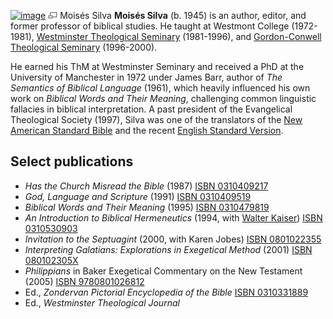 [![image](images/7/70/Silva.jpg)](http://www.theopedia.com/File:Silva.jpg)
[![image](data:image/png;base64,iVBORw0KGgoAAAANSUhEUgAAAA8AAAALCAAAAACFLIiAAAAAAnRSTlMA/1uRIrUAAABPSURBVAjXY/j///+5vXDwjAHIr26ZAgXZe8H8a/+hoIcw/9nevdVL9+79DuPvzQYZFPUezu8BMZLXgkExnD8HAu6hqv//n+HZVjD4DuUDAKlChD3fj6aPAAAAAElFTkSuQmCC)](http://www.theopedia.com/File:Silva.jpg "Enlarge")
Moisés Silva
**Moisés Silva** (b. 1945) is an author, editor, and former
professor of biblical studies. He taught at Westmont College
(1972-1981),
[Westminster Theological Seminary](Westminster_Theological_Seminary "Westminster Theological Seminary")
(1981-1996), and
[Gordon-Conwell Theological Seminary](Gordon-Conwell_Theological_Seminary "Gordon-Conwell Theological Seminary")
(1996-2000).

He earned his ThM at Westminster Seminary and received a PhD at the
University of Manchester in 1972 under James Barr, author of
*The Semantics of Biblical Language* (1961), which heavily
influenced his own work on *Biblical Words and Their Meaning*,
challenging common linguistic fallacies in biblical interpretation.
A past president of the Evangelical Theological Society (1997),
Silva was one of the translators of the
[New American Standard Bible](New_American_Standard_Bible "New American Standard Bible")
and the recent
[English Standard Version](English_Standard_Version "English Standard Version").


## Select publications

-   *Has the Church Misread the Bible* (1987)
    [ISBN 0310409217](http://www.theopedia.com/Special:BookSources/0310409217)
-   *God, Language and Scripture* (1991)
    [ISBN 0310409519](http://www.theopedia.com/Special:BookSources/0310409519)
-   *Biblical Words and Their Meaning* (1995)
    [ISBN 0310479819](http://www.theopedia.com/Special:BookSources/0310479819)
-   *An Introduction to Biblical Hermeneutics* (1994, with
    [Walter Kaiser](Walter_Kaiser "Walter Kaiser"))
    [ISBN 0310530903](http://www.theopedia.com/Special:BookSources/0310530903)
-   *Invitation to the Septuagint* (2000, with Karen Jobes)
    [ISBN 0801022355](http://www.theopedia.com/Special:BookSources/0801022355)
-   *Interpreting Galatians: Explorations in Exegetical Method*
    (2001)
    [ISBN 080102305X](http://www.theopedia.com/Special:BookSources/080102305X)
-   *Philippians* in Baker Exegetical Commentary on the New
    Testament (2005)
    [ISBN 9780801026812](http://www.theopedia.com/Special:BookSources/9780801026812)
-   Ed., *Zondervan Pictorial Encyclopedia of the Bible*
    [ISBN 0310331889](http://www.theopedia.com/Special:BookSources/0310331889)
-   Ed., *Westminster Theological Journal*



